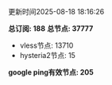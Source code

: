 更新时间2025-08-18 18:16:26

**总订阅: 188**
**总节点: 37777**
- vless节点: 13710
- hysteria2节点: 15

**google ping有效节点: 205**
